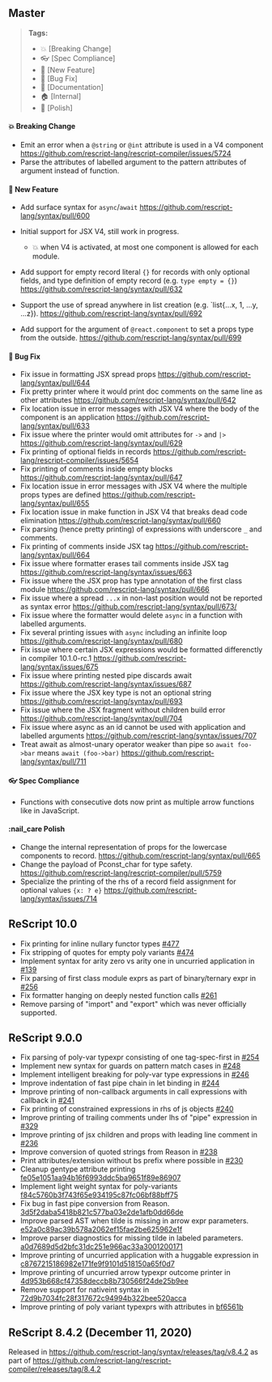 ## Master

> **Tags:**
>
> - :boom: [Breaking Change]
> - :eyeglasses: [Spec Compliance]
> - :rocket: [New Feature]
> - :bug: [Bug Fix]
> - :memo: [Documentation]
> - :house: [Internal]
> - :nail_care: [Polish]

#### :boom: Breaking Change

- Emit an error when a `@string` or `@int` attribute is used in a V4 component https://github.com/rescript-lang/rescript-compiler/issues/5724
- Parse the attributes of labelled argument to the pattern attributes of argument instead of function.

#### :rocket: New Feature

- Add surface syntax for `async`/`await` https://github.com/rescript-lang/syntax/pull/600

- Initial support for JSX V4, still work in progress.

  - :boom: when V4 is activated, at most one component is allowed for each module.

- Add support for empty record literal `{}` for records with only optional fields, and type definition of empty record (e.g. `type empty = {}`) https://github.com/rescript-lang/syntax/pull/632

- Support the use of spread anywhere in list creation (e.g. `list{...x, 1, ...y, ...z}). https://github.com/rescript-lang/syntax/pull/692

- Add support for the argument of `@react.component` to set a props type from the outside. https://github.com/rescript-lang/syntax/pull/699

#### :bug: Bug Fix

- Fix issue in formatting JSX spread props https://github.com/rescript-lang/syntax/pull/644
- Fix pretty printer where it would print doc comments on the same line as other attributes https://github.com/rescript-lang/syntax/pull/642
- Fix location issue in error messages with JSX V4 where the body of the component is an application https://github.com/rescript-lang/syntax/pull/633
- Fix issue where the printer would omit attributes for `->` and `|>` https://github.com/rescript-lang/syntax/pull/629
- Fix printing of optional fields in records https://github.com/rescript-lang/rescript-compiler/issues/5654
- Fix printing of comments inside empty blocks https://github.com/rescript-lang/syntax/pull/647
- Fix location issue in error messages with JSX V4 where the multiple props types are defined https://github.com/rescript-lang/syntax/pull/655
- Fix location issue in make function in JSX V4 that breaks dead code elimination https://github.com/rescript-lang/syntax/pull/660
- Fix parsing (hence pretty printing) of expressions with underscore `_` and comments.
- Fix printing of comments inside JSX tag https://github.com/rescript-lang/syntax/pull/664
- Fix issue where formatter erases tail comments inside JSX tag https://github.com/rescript-lang/syntax/issues/663
- Fix issue where the JSX prop has type annotation of the first class module https://github.com/rescript-lang/syntax/pull/666
- Fix issue where a spread `...x` in non-last position would not be reported as syntax error https://github.com/rescript-lang/syntax/pull/673/
- Fix issue where the formatter would delete `async` in a function with labelled arguments.
- Fix several printing issues with `async` including an infinite loop https://github.com/rescript-lang/syntax/pull/680
- Fix issue where certain JSX expressions would be formatted differenctly in compiler 10.1.0-rc.1 https://github.com/rescript-lang/syntax/issues/675
- Fix issue where printing nested pipe discards await https://github.com/rescript-lang/syntax/issues/687
- Fix issue where the JSX key type is not an optional string https://github.com/rescript-lang/syntax/pull/693
- Fix issue where the JSX fragment without children build error https://github.com/rescript-lang/syntax/pull/704
- Fix issue where async as an id cannot be used with application and labelled arguments https://github.com/rescript-lang/syntax/issues/707
- Treat await as almost-unary operator weaker than pipe so `await foo->bar` means `await (foo->bar)` https://github.com/rescript-lang/syntax/pull/711

#### :eyeglasses: Spec Compliance

- Functions with consecutive dots now print as multiple arrow functions like in JavaScript.

#### :nail_care Polish

- Change the internal representation of props for the lowercase components to record. https://github.com/rescript-lang/syntax/pull/665
- Change the payload of Pconst_char for type safety. https://github.com/rescript-lang/rescript-compiler/pull/5759
- Specialize the printing of the rhs of a record field assignment for optional values `{x: ? e}` https://github.com/rescript-lang/syntax/issues/714

## ReScript 10.0

- Fix printing for inline nullary functor types [#477](https://github.com/rescript-lang/syntax/pull/477)
- Fix stripping of quotes for empty poly variants [#474](https://github.com/rescript-lang/syntax/pull/474)
- Implement syntax for arity zero vs arity one in uncurried application in [#139](https://github.com/rescript-lang/syntax/pull/139)
- Fix parsing of first class module exprs as part of binary/ternary expr in [#256](https://github.com/rescript-lang/syntax/pull/256)
- Fix formatter hanging on deeply nested function calls [#261](https://github.com/rescript-lang/syntax/issues/261)
- Remove parsing of "import" and "export" which was never officially supported.

## ReScript 9.0.0

- Fix parsing of poly-var typexpr consisting of one tag-spec-first in [#254](https://github.com/rescript-lang/syntax/pull/254)
- Implement new syntax for guards on pattern match cases in [#248](https://github.com/rescript-lang/syntax/pull/248)
- Implement intelligent breaking for poly-var type expressions in [#246](https://github.com/rescript-lang/syntax/pull/246)
- Improve indentation of fast pipe chain in let binding in [#244](https://github.com/rescript-lang/syntax/pull/244)
- Improve printing of non-callback arguments in call expressions with callback in [#241](https://github.com/rescript-lang/syntax/pull/241/files)
- Fix printing of constrained expressions in rhs of js objects [#240](https://github.com/rescript-lang/syntax/pull/240)
- Improve printing of trailing comments under lhs of "pipe" expression in [#329](https://github.com/rescript-lang/syntax/pull/239/files)
- Improve printing of jsx children and props with leading line comment in [#236](https://github.com/rescript-lang/syntax/pull/236)
- Improve conversion of quoted strings from Reason in [#238](https://github.com/rescript-lang/syntax/pull/238)
- Print attributes/extension without bs prefix where possible in [#230](https://github.com/rescript-lang/syntax/pull/230)
- Cleanup gentype attribute printing [fe05e1051aa94b16f6993ddc5ba9651f89e86907](https://github.com/rescript-lang/syntax/commit/fe05e1051aa94b16f6993ddc5ba9651f89e86907)
- Implement light weight syntax for poly-variants [f84c5760b3f743f65e934195c87fc06bf88bff75](https://github.com/rescript-lang/syntax/commit/f84c5760b3f743f65e934195c87fc06bf88bff75)
- Fix bug in fast pipe conversion from Reason. [3d5f2daba5418b821c577ba03e2de1afb0dd66de](https://github.com/rescript-lang/syntax/commit/3d5f2daba5418b821c577ba03e2de1afb0dd66de)
- Improve parsed AST when tilde is missing in arrow expr parameters. [e52a0c89ac39b578a2062ef15fae2be625962e1f](https://github.com/rescript-lang/syntax/commit/e52a0c89ac39b578a2062ef15fae2be625962e1f)
- Improve parser diagnostics for missing tilde in labeled parameters. [a0d7689d5d2bfc31dc251e966ac33a3001200171](https://github.com/rescript-lang/syntax/commit/a0d7689d5d2bfc31dc251e966ac33a3001200171)
- Improve printing of uncurried application with a huggable expression in [c8767215186982e171fe9f9101d518150a65f0d7](https://github.com/rescript-lang/syntax/commit/c8767215186982e171fe9f9101d518150a65f0d7)
- Improve printing of uncurried arrow typexpr outcome printer in [4d953b668cf47358deccb8b730566f24de25b9ee](https://github.com/rescript-lang/syntax/commit/4d953b668cf47358deccb8b730566f24de25b9ee)
- Remove support for nativeint syntax in [72d9b7034fc28f317672c94994b322bee520acca](https://github.com/rescript-lang/syntax/commit/72d9b7034fc28f317672c94994b322bee520acca)
- Improve printing of poly variant typexprs with attributes in [bf6561b](https://github.com/rescript-lang/syntax/commit/bf6561bb5d84557b8b6cbbcd40078c39526af4af)

## ReScript 8.4.2 (December 11, 2020)

Released in https://github.com/rescript-lang/syntax/releases/tag/v8.4.2 as part of https://github.com/rescript-lang/rescript-compiler/releases/tag/8.4.2
